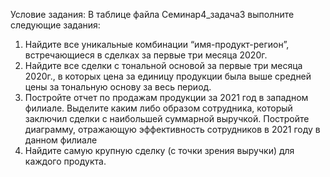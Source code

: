 Условие задания:
В таблице файла Семинар4_задача3 выполните следующие задания:
1. Найдите все уникальные комбинации “имя-продукт-регион”, встречающиеся в сделках за первые три месяца
2020г.
2. Найдите все сделки с тональной основой за первые три месяца 2020г., в которых цена за единицу продукции
была выше средней цены за тональную основу за весь период.
3. Постройте отчет по продажам продукции за 2021 год в западном филиале. Выделите каким либо образом
сотрудника, который заключил сделки с наибольшей суммарной выручкой. Постройте диаграмму, отражающую
эффективность сотрудников в 2021 году в данном филиале
4. Найдите самую крупную сделку (с точки зрения выручки) для каждого продукта.